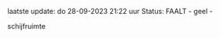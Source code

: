 laatste update: 
do 28-09-2023 21:22   uur 
Status: FAALT - geel - 
<div class="service Y">schijfruimte</div>